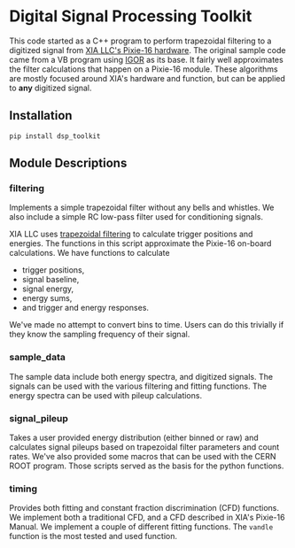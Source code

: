 # Digital Signal Processing Toolkit

This code started as a C++ program to perform trapezoidal filtering to a digitized signal from
[XIA LLC's Pixie-16 hardware](https://www.xia.com/dgf_pixie-16.html). The original sample code came
from a VB program using [IGOR](https://www.wavemetrics.com/) as its base. It fairly well
approximates the filter calculations that happen on a Pixie-16 module. These algorithms are mostly
focused around XIA's hardware and function, but can be applied to **any** digitized signal.

## Installation
`pip install dsp_toolkit`

## Module Descriptions

### filtering
Implements a simple trapezoidal filter without any bells and whistles. We also include a simple 
RC low-pass filter used for conditioning signals.  

XIA LLC uses [trapezoidal filtering](https://doi.org/10.1109/NSSMIC.2008.4774600) to calculate
trigger positions and energies. The functions in this script approximate the Pixie-16 on-board
calculations. We have functions to calculate

* trigger positions,
* signal baseline,
* signal energy,
* energy sums,
* and trigger and energy responses.

We've made no attempt to convert bins to time. Users can do this trivially if they know the sampling
frequency of their signal.

### sample_data
The sample data include both energy spectra, and digitized signals. The signals can be used with the
various filtering and fitting functions. The energy spectra can be used with pileup calculations. 

### signal_pileup
Takes a user provided energy distribution (either binned or raw) and calculates signal pileups
based on trapezoidal filter parameters and count rates. We've also provided some macros that can be 
used with the CERN ROOT program. Those scripts served as the basis for the python functions. 

### timing
Provides both fitting and constant fraction discrimination (CFD) functions. We implement both a 
traditional CFD, and a CFD described in XIA's Pixie-16 Manual. We implement a couple of different 
fitting functions. The `vandle` function is the most tested and used function.
 
